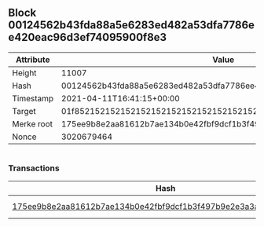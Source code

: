 ## Block 00124562b43fda88a5e6283ed482a53dfa7786ee420eac96d3ef74095900f8e3

Attribute | Value
--- | ---
Height | 11007
Hash | 00124562b43fda88a5e6283ed482a53dfa7786ee420eac96d3ef74095900f8e3
Timestamp | 2021-04-11T16:41:15+00:00
Target | 01f8521521521521521521521521521521521521521521521521521521521521
Merke root | 175ee9b8e2aa81612b7ae134b0e42fbf9dcf1b3f497b9e2e3a3ab4306dd57094
Nonce | 3020679464

```

```

### Transactions

Hash | Amount
--- | ---
[175ee9b8e2aa81612b7ae134b0e42fbf9dcf1b3f497b9e2e3a3ab4306dd57094](175ee9b8e2aa81612b7ae134b0e42fbf9dcf1b3f497b9e2e3a3ab4306dd57094.md) | 10.00000000 SKEPTI 
